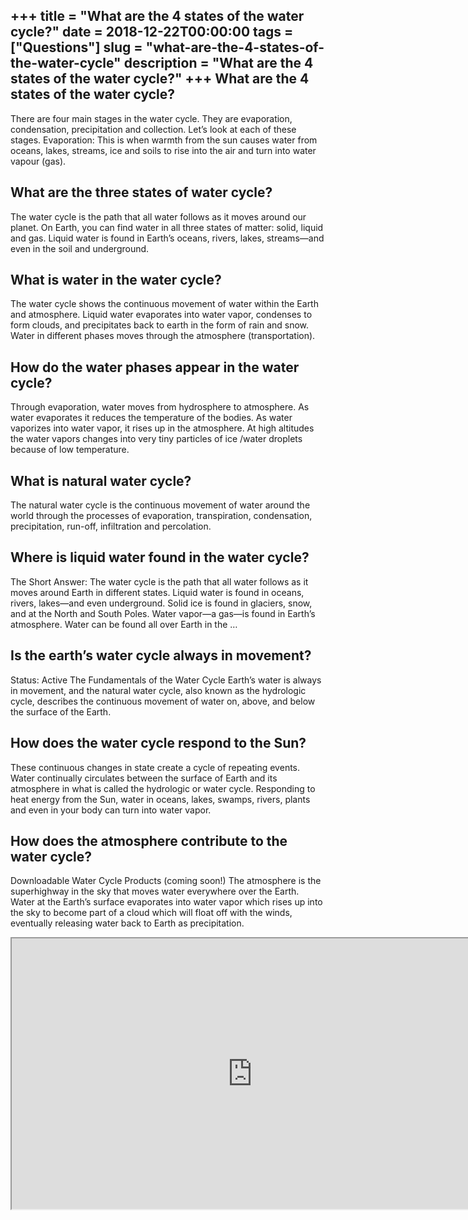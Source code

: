 +++
title = "What are the 4 states of the water cycle?"
date = 2018-12-22T00:00:00
tags = ["Questions"]
slug = "what-are-the-4-states-of-the-water-cycle"
description = "What are the 4 states of the water cycle?"
+++
What are the 4 states of the water cycle?
-----------------------------------------

There are four main stages in the water cycle. They are evaporation, condensation, precipitation and collection. Let’s look at each of these stages. Evaporation: This is when warmth from the sun causes water from oceans, lakes, streams, ice and soils to rise into the air and turn into water vapour (gas).

What are the three states of water cycle?
-----------------------------------------

The water cycle is the path that all water follows as it moves around our planet. On Earth, you can find water in all three states of matter: solid, liquid and gas. Liquid water is found in Earth’s oceans, rivers, lakes, streams—and even in the soil and underground.

What is water in the water cycle?
---------------------------------

The water cycle shows the continuous movement of water within the Earth and atmosphere. Liquid water evaporates into water vapor, condenses to form clouds, and precipitates back to earth in the form of rain and snow. Water in different phases moves through the atmosphere (transportation).

How do the water phases appear in the water cycle?
--------------------------------------------------

Through evaporation, water moves from hydrosphere to atmosphere. As water evaporates it reduces the temperature of the bodies. As water vaporizes into water vapor, it rises up in the atmosphere. At high altitudes the water vapors changes into very tiny particles of ice /water droplets because of low temperature.

What is natural water cycle?
----------------------------

The natural water cycle is the continuous movement of water around the world through the processes of evaporation, transpiration, condensation, precipitation, run-off, infiltration and percolation.

Where is liquid water found in the water cycle?
-----------------------------------------------

The Short Answer: The water cycle is the path that all water follows as it moves around Earth in different states. Liquid water is found in oceans, rivers, lakes—and even underground. Solid ice is found in glaciers, snow, and at the North and South Poles. Water vapor—a gas—is found in Earth’s atmosphere. Water can be found all over Earth in the …

Is the earth’s water cycle always in movement?
----------------------------------------------

Status: Active The Fundamentals of the Water Cycle Earth’s water is always in movement, and the natural water cycle, also known as the hydrologic cycle, describes the continuous movement of water on, above, and below the surface of the Earth.

How does the water cycle respond to the Sun?
--------------------------------------------

These continuous changes in state create a cycle of repeating events. Water continually circulates between the surface of Earth and its atmosphere in what is called the hydrologic or water cycle. Responding to heat energy from the Sun, water in oceans, lakes, swamps, rivers, plants and even in your body can turn into water vapor.

How does the atmosphere contribute to the water cycle?
------------------------------------------------------

Downloadable Water Cycle Products (coming soon!) The atmosphere is the superhighway in the sky that moves water everywhere over the Earth. Water at the Earth’s surface evaporates into water vapor which rises up into the sky to become part of a cloud which will float off with the winds, eventually releasing water back to Earth as precipitation.

<iframe allow="accelerometer; autoplay; clipboard-write; encrypted-media; gyroscope; picture-in-picture" allowfullscreen="" class="__youtube_prefs__  epyt-is-override  no-lazyload" data-no-lazy="1" data-origheight="433" data-origwidth="770" data-skipgform_ajax_framebjll="" height="433" id="_ytid_90929" loading="lazy" src="https://www.youtube.com/embed/lFgnymK7pJA?enablejsapi=1&autoplay=0&cc_load_policy=0&cc_lang_pref=&iv_load_policy=1&loop=0&modestbranding=0&rel=1&fs=1&playsinline=0&autohide=2&theme=dark&color=red&controls=1&" title="YouTube player" width="770"></iframe>